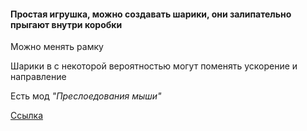 #### Простая игрушка, можно создавать шарики, они залипательно прыгают внутри коробки

Можно менять рамку

Шарики в с некоторой вероятностью могут поменять ускорение и направление

Есть мод *"Преслоедования мыши"*

[Ссылка](https://alexandrgrents.github.io/ball/)
